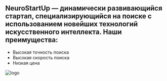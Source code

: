 ## **NeuroStartUp** — динамически развивающийся стартап, специализирующийся на поиске с использованием новейших технологий искусственного интеллекта. Наши преимущества:
 * Высокая точность поиска
 * Высокая скорость поиска
 * Низкая цена

![logo](logo.png) 